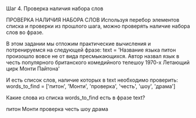 Шаг 4. Проверка наличия набора слов

ПРОВЕРКА НАЛИЧИЯ НАБОРА СЛОВ
Используя перебор элементов списка и проверки из прошлого шага, можно проверять наличие набора слов во фразе. 

В этом задании мы отложим практические вычисления и потренируемся на следующей фразе:
text = 'Название языка питон произошло вовсе не от вида пресмыкающихся. Автор назвал язык в честь популярного британского комедийного телешоу 1970-х Летающий цирк Монти Пайтона'

И есть список слов, наличие которых в text необходимо проверить:
words_to_find = ['питон', 'Монти', 'проверка', 'честь', 'шоу', 'драма']

Какие слова из списка words_to_find есть в фразе text?


питон
Монти
проверка
честь
шоу
драма
